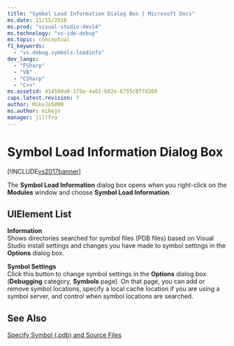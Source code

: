 ```yaml
---
title: "Symbol Load Information Dialog Box | Microsoft Docs"
ms.date: 11/15/2016
ms.prod: "visual-studio-dev14"
ms.technology: "vs-ide-debug"
ms.topic: conceptual
f1_keywords: 
  - "vs.debug.symbols.loadinfo"
dev_langs: 
  - "FSharp"
  - "VB"
  - "CSharp"
  - "C++"
ms.assetid: 414580a0-175e-4a61-b82e-6755c8f7d208
caps.latest.revision: 7
author: MikeJo5000
ms.author: mikejo
manager: jillfra
---
```

# Symbol Load Information Dialog Box
[!INCLUDE[vs2017banner](../includes/vs2017banner.md)]

The **Symbol Load Information** dialog box opens when you right-click on the **Modules** window and choose **Symbol Load Information**.  
  
## UIElement List  
 **Information**  
 Shows directories searched for symbol files (PDB files) based on Visual Studio install settings and changes you have made to symbol settings in the **Options** dialog box.  
  
 **Symbol Settings**  
 Click this button to change symbol settings in the **Options** dialog box (**Debugging** category, **Symbols** page). On that page, you can add or remove symbol locations, specify a local cache location if you are using a symbol server, and control when symbol locations are searched.  
  
## See Also  
 [Specify Symbol (.pdb) and Source Files](../debugger/specify-symbol-dot-pdb-and-source-files-in-the-visual-studio-debugger.md)
